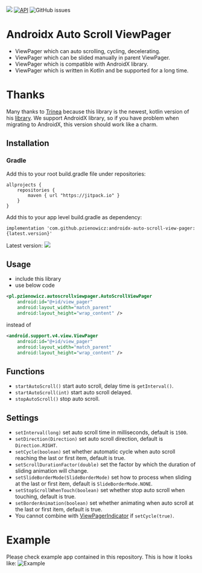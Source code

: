[![](https://jitpack.io/v/pzienowicz/androidx-auto-scroll-view-pager.svg)](https://jitpack.io/#pzienowicz/androidx-auto-scroll-view-pager)
[![API](https://img.shields.io/badge/API-19%2B-brightgreen.svg?style=flat)](https://android-arsenal.com/api?level=19) 
![GitHub issues](https://img.shields.io/github/issues/pzienowicz/Trialer.svg?style=flat-square)

Androidx Auto Scroll ViewPager
==============================
* ViewPager which can auto scrolling, cycling, decelerating.  
* ViewPager which can be slided manually in parent ViewPager.
* ViewPager which is compatible with AndroidX library.
* ViewPager which is written in Kotlin and be supported for a long time.

# Thanks
Many thanks to [Trinea](https://github.com/Trinea) because this library is the newest, kotlin version of his [library](https://github.com/Trinea/android-auto-scroll-view-pager). We support AndroidX library, so if you have problem when migrating to AndroidX, this version should work like a charm. 

Installation
------------

### Gradle
Add this to your root build.gradle file under repositories:
```
allprojects {
	repositories {
		maven { url "https://jitpack.io" }
	}
}
```
Add this to your app level build.gradle as dependency:

    implementation 'com.github.pzienowicz:androidx-auto-scroll-view-pager:{latest.version}'
Latest version: ![](https://jitpack.io/v/pzienowicz/androidx-auto-scroll-view-pager.svg)

## Usage
- include this library
- use below code

``` xml
<pl.pzienowicz.autoscrollviewpager.AutoScrollViewPager
	android:id="@+id/view_pager"
	android:layout_width="match_parent"
	android:layout_height="wrap_content" />
```
instead of
``` xml
<android.support.v4.view.ViewPager
	android:id="@+id/view_pager"
	android:layout_width="match_parent"
	android:layout_height="wrap_content" />
```

## Functions
- `startAutoScroll()` start auto scroll, delay time is `getInterval()`.
- `startAutoScroll(int)` start auto scroll delayed.
- `stopAutoScroll()` stop auto scroll.

## Settings
- `setInterval(long)` set auto scroll time in milliseconds, default is `1500`.  
- `setDirection(Direction)` set auto scroll direction, default is `Direction.RIGHT`.  
- `setCycle(boolean)` set whether automatic cycle when auto scroll reaching the last or first item, default is true. 
- `setScrollDurationFactor(double)` set the factor by which the duration of sliding animation will change.  
- `setSlideBorderMode(SlideBorderMode)` set how to process when sliding at the last or first item, default is `SlideBorderMode.NONE`.
- `setStopScrollWhenTouch(boolean)` set whether stop auto scroll when touching, default is true.  
- `setBorderAnimation(boolean)` set whether animating when auto scroll at the last or first item, default is true.  
- You cannot combine with [ViewPagerIndicator](https://github.com/JakeWharton/Android-ViewPagerIndicator) if `setCycle(true)`. 

# Example
Please check example app contained in this repository.
This is how it looks like:
![Example](https://github.com/pzienowicz/androidx-auto-scroll-view-pager/blob/master/app/files/ezgif-3-f33a4fdf55f4.gif)

